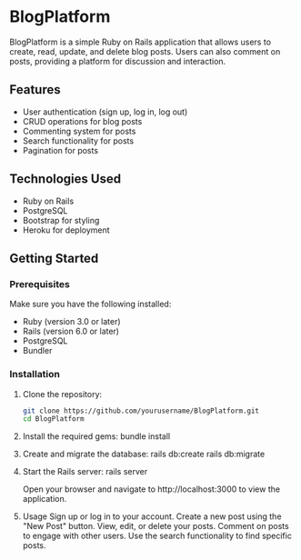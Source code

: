 # BlogPlatform

BlogPlatform is a simple Ruby on Rails application that allows users to create, read, update, and delete blog posts. Users can also comment on posts, providing a platform for discussion and interaction.

## Features

- User authentication (sign up, log in, log out)
- CRUD operations for blog posts
- Commenting system for posts
- Search functionality for posts
- Pagination for posts

## Technologies Used

- Ruby on Rails
- PostgreSQL
- Bootstrap for styling
- Heroku for deployment

## Getting Started

### Prerequisites

Make sure you have the following installed:

- Ruby (version 3.0 or later)
- Rails (version 6.0 or later)
- PostgreSQL
- Bundler

### Installation

1. Clone the repository:

   ```bash
   git clone https://github.com/yourusername/BlogPlatform.git
   cd BlogPlatform

2. Install the required gems:
    bundle install

3. Create and migrate the database:
    rails db:create
    rails db:migrate

4. Start the Rails server:
    rails server

    Open your browser and navigate to http://localhost:3000 to view the application.

5. Usage
    Sign up or log in to your account.
    Create a new post using the "New Post" button.
    View, edit, or delete your posts.
    Comment on posts to engage with other users.
    Use the search functionality to find specific posts.